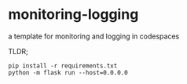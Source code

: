 # monitoring-logging
a template for monitoring and logging in codespaces

TLDR;

```
pip install -r requirements.txt
python -m flask run --host=0.0.0.0
```
